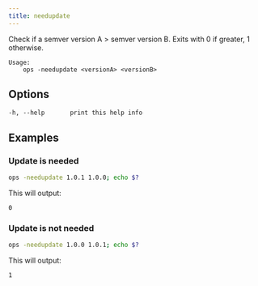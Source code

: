 ```yaml
---
title: needupdate
---
```


Check if a semver version A > semver version B.
Exits with 0 if greater, 1 otherwise.

```text
Usage:
    ops -needupdate <versionA> <versionB>
```

## Options

```
-h, --help		 print this help info
```

## Examples

### Update is needed

```bash
ops -needupdate 1.0.1 1.0.0; echo $?
```

This will output:

```text
0
```

### Update is not needed

```bash
ops -needupdate 1.0.0 1.0.1; echo $?
```

This will output:

```text
1
```
